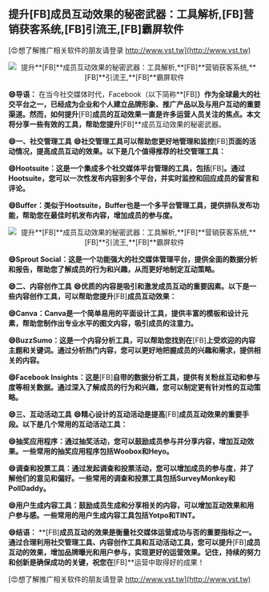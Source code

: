 ## **提升**[FB]**成员互动效果的秘密武器：工具解析,**[FB]**营销获客系统,**[FB]**引流王,**[FB]**霸屏软件**

[😍想了解推广相关软件的朋友请登录 http://www.vst.tw](http://www.vst.tw)

 <center><img src="https://vst.tw/MP4/tuiguang/png/3.png" alt="提升**[FB]**成员互动效果的秘密武器：工具解析,**[FB]**营销获客系统,**[FB]**引流王,**[FB]**霸屏软件"></center>

**😄导语：**
在当今社交媒体时代，Facebook（以下简称**[FB]**）作为全球最大的社交平台之一，已经成为企业和个人建立品牌形象、推广产品以及与用户互动的重要渠道。然而，如何提升**[FB]**成员的互动效果一直是许多运营人员关注的焦点。本文将分享一些有效的工具，帮助您提升**[FB]**成员互动效果的秘密武器。

**😄一、社交管理工具**
**😄社交管理工具可以帮助您更好地管理和监控**[FB]**页面的活动情况，提高成员互动的效果。以下是几个值得推荐的社交管理工具：**

**😄Hootsuite：这是一个集成多个社交媒体平台管理的工具，包括**[FB]**。通过Hootsuite，您可以一次性发布内容到多个平台，并实时监控和回应成员的留言和评论。**

**😄Buffer：类似于Hootsuite，Buffer也是一个多平台管理工具，提供排队发布功能，帮助您在最佳时机发布内容，增加成员的参与度。**

 <center><img src="https://vst.tw/MP4/tuiguang/png/0.png" alt="提升**[FB]**成员互动效果的秘密武器：工具解析,**[FB]**营销获客系统,**[FB]**引流王,**[FB]**霸屏软件"></center>

**😄Sprout Social：这是一个功能强大的社交媒体管理平台，提供全面的数据分析和报告，帮助您了解成员的行为和兴趣，从而更好地制定互动策略。**

**😄二、内容创作工具**
**😄优质的内容是吸引和激发成员互动的重要因素。以下是一些内容创作工具，可以帮助您提升**[FB]**成员互动效果：**

**😄Canva：Canva是一个简单易用的平面设计工具，提供丰富的模板和设计元素，帮助您制作出专业水平的图文内容，吸引成员的注意力。**

**😄BuzzSumo：这是一个内容分析工具，可以帮助您找到在**[FB]**上受欢迎的内容主题和关键词。通过分析热门内容，您可以更好地把握成员的兴趣和需求，提供相关的内容。**

**😄Facebook Insights：这是**[FB]**自带的数据分析工具，提供有关粉丝互动和参与度等相关数据。通过深入了解成员的行为和兴趣，您可以制定更有针对性的互动策略。**

**😄三、互动活动工具**
**😄精心设计的互动活动是提高**[FB]**成员互动效果的重要手段。以下是几个常用的互动活动工具：**

**😄抽奖应用程序：通过抽奖活动，您可以鼓励成员参与并分享内容，增加互动效果。一些常用的抽奖应用程序包括Woobox和Heyo。**

**😄调查和投票工具：通过发起调查和投票活动，您可以增加成员的参与度，并了解他们的意见和偏好。一些常用的调查和投票工具包括SurveyMonkey和PollDaddy。**

**😄用户生成内容工具：鼓励成员生成和分享相关的内容，可以增加互动效果和用户参与感。一些常用的用户生成内容工具包括Yotpo和TINT。**

**😄结语：**
**[FB]**成员互动的效果是衡量社交媒体运营成功与否的重要指标之一。通过合理利用社交管理工具、内容创作工具和互动活动工具，您可以提升**[FB]**成员互动的效果，增加品牌曝光和用户参与，实现更好的运营效果。记住，持续的努力和创新是确保成功的关键，祝您在**[FB]**运营中取得好的成果！

[😍想了解推广相关软件的朋友请登录 http://www.vst.tw](http://www.vst.tw)



